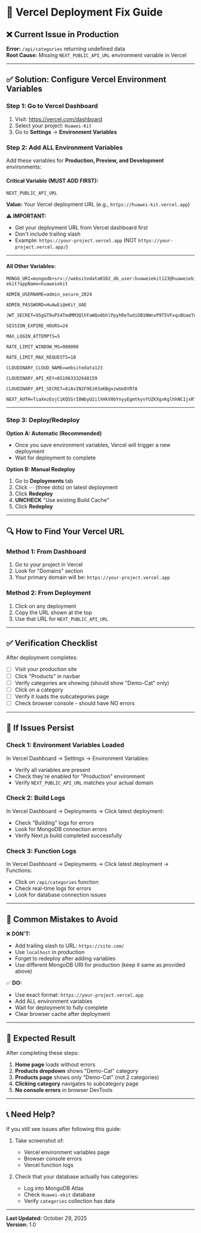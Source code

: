 # 🚀 Vercel Deployment Fix Guide

## ❌ Current Issue in Production

**Error:** `/api/categories` returning undefined data  
**Root Cause:** Missing `NEXT_PUBLIC_API_URL` environment variable in Vercel

---

## ✅ Solution: Configure Vercel Environment Variables

### Step 1: Go to Vercel Dashboard

1. Visit: https://vercel.com/dashboard
2. Select your project: `Huawei-Kit`
3. Go to **Settings** → **Environment Variables**

### Step 2: Add ALL Environment Variables

Add these variables for **Production, Preview, and Development** environments:

#### **Critical Variable (MUST ADD FIRST):**

```
NEXT_PUBLIC_API_URL
```
**Value:** Your Vercel deployment URL (e.g., `https://huawei-kit.vercel.app`)

⚠️ **IMPORTANT:** 
- Get your deployment URL from Vercel dashboard first
- Don't include trailing slash
- Example: `https://your-project.vercel.app` (NOT `https://your-project.vercel.app/`)

---

#### **All Other Variables:**

```env
MONGO_URI=mongodb+srv://websitedata0102_db_user:huaweiekit123@huaweiekit.w2fvymu.mongodb.net/Huawei-ekit?appName=huaweiekit

ADMIN_USERNAME=admin_secure_2024

ADMIN_PASSWORD=HuAwEi@eKit_UAE

JWT_SECRET=95gGT9uPS4TmdMM3QlhFaWQo8bhlPpyhReTwdiDB1NWnxP9T5VFxqvBUaeTAvgl7Yc0DZ5SHsGVk9UbkA45tDV0S6bCNZhznqtJSwsolD9xOxZsANTDQ6dOoPQdTugJblKi9iSh9We0Wde8hlNxnPXIe0mb5XqsHM5HAuW1kxsVucbTdNfh0pCv0jD3JhLcV4Gb2FV0IJpuwpkRHEcHY6tisRJHEwPV2nqJoAR9DD1Zfj1E7ocdtqOunoXDvRtlBg07KX6ZeDRkvahObEmFttJdRdPDTOAkTVcsUtsz23q74CO9M19WNxwMwPZgWMGqu9LZF2ZjKONysTNXvnusk3I2q0NIHreom

SESSION_EXPIRE_HOURS=24

MAX_LOGIN_ATTEMPTS=5

RATE_LIMIT_WINDOW_MS=900000

RATE_LIMIT_MAX_REQUESTS=10

CLOUDINARY_CLOUD_NAME=websitedata123

CLOUDINARY_API_KEY=651963332648159

CLOUDINARY_API_SECRET=8iAvIN2F9EzH3aKBgxzwUe8YRTA

NEXT_AUTH=TiaXezEojCiKQSSrI8WbyU2ilXHkV0bYnyyEgmtkyvYUZKXgvKglhhNC1jxRTzLXWT2WILQKRRu3saXfmXEOji6URrTTXTWPUJVpYrPdA6g74eatKKtdwrGcZIbLkSgHXHG5skstgdP0BsYwiwqcOFQh00QmL6tFJFrpQt5oIE0BOsVKmW00SU5f57C46ZgAgM6dGiYNIX72OEAKz0JlK34Z5WhVScvywW5mc1ZBnFmqx4qXT4QFRqLsUXlHTuiV2YmJmTosGLBF9WNT7IZnnwTMWDLmoIUtiSKGfxRrvvBl9CE032zv5tG9O2o2qQQeXmHqRzcPoPi5PPI9JD3cfwSVF1jlEwHK
```

---

### Step 3: Deploy/Redeploy

**Option A: Automatic (Recommended)**
- Once you save environment variables, Vercel will trigger a new deployment
- Wait for deployment to complete

**Option B: Manual Redeploy**
1. Go to **Deployments** tab
2. Click ⋯ (three dots) on latest deployment
3. Click **Redeploy**
4. **UNCHECK** "Use existing Build Cache"
5. Click **Redeploy**

---

## 🔍 How to Find Your Vercel URL

### Method 1: From Dashboard
1. Go to your project in Vercel
2. Look for "Domains" section
3. Your primary domain will be: `https://your-project.vercel.app`

### Method 2: From Deployment
1. Click on any deployment
2. Copy the URL shown at the top
3. Use that URL for `NEXT_PUBLIC_API_URL`

---

## ✅ Verification Checklist

After deployment completes:

- [ ] Visit your production site
- [ ] Click "Products" in navbar
- [ ] Verify categories are showing (should show "Demo-Cat" only)
- [ ] Click on a category
- [ ] Verify it loads the subcategories page
- [ ] Check browser console - should have NO errors

---

## 🐛 If Issues Persist

### Check 1: Environment Variables Loaded
In Vercel Dashboard → Settings → Environment Variables:
- Verify all variables are present
- Check they're enabled for "Production" environment
- Verify `NEXT_PUBLIC_API_URL` matches your actual domain

### Check 2: Build Logs
In Vercel Dashboard → Deployments → Click latest deployment:
- Check "Building" logs for errors
- Look for MongoDB connection errors
- Verify Next.js build completed successfully

### Check 3: Function Logs
In Vercel Dashboard → Deployments → Click latest deployment → Functions:
- Click on `/api/categories` function
- Check real-time logs for errors
- Look for database connection issues

---

## 📝 Common Mistakes to Avoid

❌ **DON'T:**
- Add trailing slash to URL: `https://site.com/`
- Use `localhost` in production
- Forget to redeploy after adding variables
- Use different MongoDB URI for production (keep it same as provided above)

✅ **DO:**
- Use exact format: `https://your-project.vercel.app`
- Add ALL environment variables
- Wait for deployment to fully complete
- Clear browser cache after deployment

---

## 🎯 Expected Result

After completing these steps:

1. **Home page** loads without errors
2. **Products dropdown** shows "Demo-Cat" category
3. **Products page** shows only "Demo-Cat" (not 2 categories)
4. **Clicking category** navigates to subcategory page
5. **No console errors** in browser DevTools

---

## 📞 Need Help?

If you still see issues after following this guide:

1. Take screenshot of:
   - Vercel environment variables page
   - Browser console errors
   - Vercel function logs

2. Check that your database actually has categories:
   - Log into MongoDB Atlas
   - Check `Huawei-ekit` database
   - Verify `categories` collection has data

---

**Last Updated:** October 29, 2025  
**Version:** 1.0
